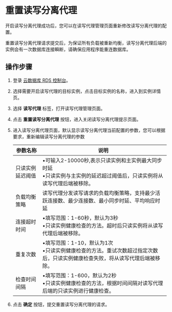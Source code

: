 # 重置读写分离代理

开启读写分离代理成功后，您可以在读写代理管理页面重新修改读写分离代理的配置。

重置读写分离代理请求提交后，为保证所有负载被重新均衡，读写分离代理后端的实例会有一次数据库连接瞬断，请确保应用程序能重连数据库。

## 操作步骤
1. 登录 [云数据库 RDS 控制台](https://rds-console.jdcloud.com/database)。
2. 选择需要开启读写代理的目标实例，点击目标实例的名称，进入到实例详情页。
3. 选择 **读写代理** 标签，打开读写代理管理页面。
4. 点击 **重置读写分离代理** 按钮，进入关闭读写分离代理提示页面。
5. 进入读写分离代理页面，默认显示读写分离代理当前配置的参数，您可以根据要求，重新编辑读写分离代理的参数
    
   |参数名称|说明|
   |--|--|
   |只读实例延迟阈值|&bull;可输入2-10000秒,表示只读实例和主实例最大同步时延<br> &bull;只读实例与主实例的延迟超过阈值后，只读实例将从读写代理后端被移除。 |
   |负载均衡策略| 读写代理分发读写请求的负载均衡策略，支持最少活跃连接数、最少连接数、最小同步时延、平均响应时延 |
   |连接超时时间|&bull;填写范围：1-60秒，默认为3秒<br>&bull;只读实例健康检查的方法。超时后只读实例将从读写代理后端被移除。|
   |重复次数|&bull;填写范围：1-10，默认为1次<br>&bull;只读实例健康检查的方法。重试次数超过指定次数后，只读实例健康检查失败，将从读写代理后端被移除。|
   |检查时间间隔|&bull;填写范围：1-600，默认为2秒<br>&bull;只读实例健康检查的方法，根据时间间隔对读写代理后端的只读实例进行健康检查。|
  
6. 点击 **确定** 按钮，提交重置读写分离代理的请求。


